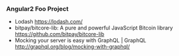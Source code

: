 ### Angular2 Foo Project
* Lodash  https://lodash.com/
* bitpay/bitcore-lib: A pure and powerful JavaScript Bitcoin library  https://github.com/bitpay/bitcore-lib
* Mocking your server is easy with GraphQL | GraphQL  http://graphql.org/blog/mocking-with-graphql/
